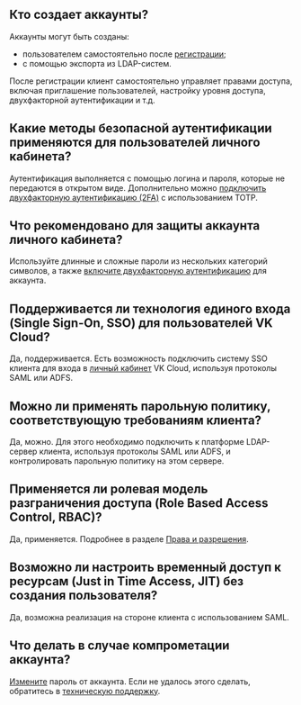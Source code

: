 ## Кто создает аккаунты?

Аккаунты могут быть созданы:

- пользователем самостоятельно после [регистрации](../../../account-registration/);
- с помощью экспорта из LDAP-систем.

После регистрации клиент самостоятельно управляет правами доступа, включая приглашение пользователей, настройку уровня доступа, двухфакторной аутентификации и т.д.

## Какие методы безопасной аутентификации применяются для пользователей личного кабинета?

Аутентификация выполняется с помощью логина и пароля, которые не передаются в открытом виде. Дополнительно можно [подключить двухфакторную аутентификацию (2FA)](/ru/manage/tools-for-using-services/rest-api/enable-api#aktivaciya_dostupa_po_api) с использованием TOTP.

## Что рекомендовано для защиты аккаунта личного кабинета?

Используйте длинные и сложные пароли из нескольких категорий символов, а также [включите двухфакторную аутентификацию](/ru/manage/tools-for-using-services/rest-api/enable-api#aktivaciya_dostupa_po_api) для аккаунта.

## Поддерживается ли технология единого входа (Single Sign-On, SSO) для пользователей VK Cloud?

Да, поддерживается. Есть возможность подключить систему SSO клиента для входа в [личный кабинет](https://mcs.mail.ru/app) VK Cloud, используя протоколы SAML или ADFS.

## Можно ли применять парольную политику, соответствующую требованиям клиента?

Да, можно. Для этого необходимо подключить к платформе LDAP-сервер клиента, используя протоколы SAML или ADFS, и контролировать парольную политику на этом сервере.

## Применяется ли ролевая модель разграничения доступа (Role Based Access Control, RBAC)?

Да, применяется. Подробнее в разделе [Права и разрешения](/ru/base/account/concepts/rolesandpermissions).

## Возможно ли настроить временный доступ к ресурсам (Just in Time Access, JIT) без создания пользователя?

Да, возможна реализация на стороне клиента с использованием SAML.

## Что делать в случае компрометации аккаунта?

[Измените](/ru/base/account/instructions/account-manage/editinfo#smena_parolya) пароль от аккаунта. Если не удалось этого сделать, обратитесь в [техническую поддержку](/ru/contacts).

